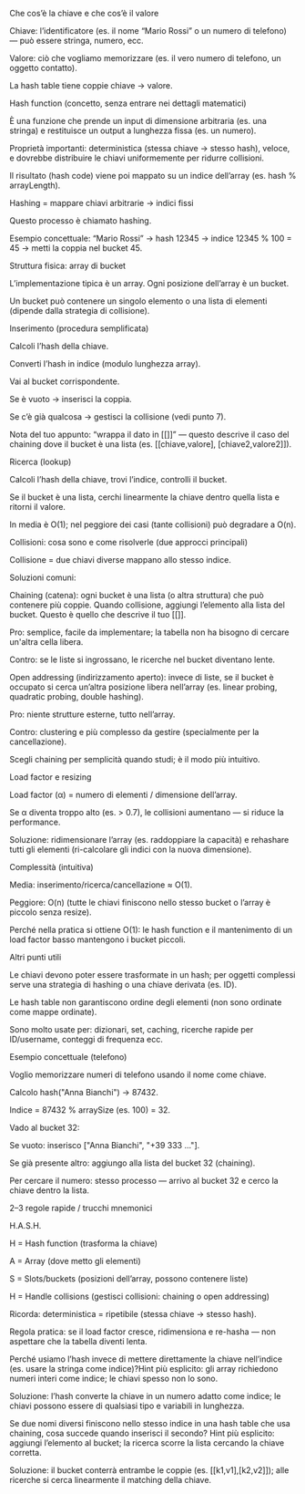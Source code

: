 Che cos’è la chiave e che cos’è il valore

Chiave: l’identificatore (es. il nome “Mario Rossi” o un numero di telefono) — può essere stringa, numero, ecc.

Valore: ciò che vogliamo memorizzare (es. il vero numero di telefono, un oggetto contatto).

La hash table tiene coppie chiave → valore.

Hash function (concetto, senza entrare nei dettagli matematici)

È una funzione che prende un input di dimensione arbitraria (es. una stringa) e restituisce un output a lunghezza fissa (es. un numero).

Proprietà importanti: deterministica (stessa chiave → stesso hash), veloce, e dovrebbe distribuire le chiavi uniformemente per ridurre collisioni.

Il risultato (hash code) viene poi mappato su un indice dell’array (es. hash % arrayLength).

Hashing = mappare chiavi arbitrarie → indici fissi

Questo processo è chiamato hashing.

Esempio concettuale: “Mario Rossi” → hash 12345 → indice 12345 % 100 = 45 → metti la coppia nel bucket 45.

Struttura fisica: array di bucket

L’implementazione tipica è un array. Ogni posizione dell’array è un bucket.

Un bucket può contenere un singolo elemento o una lista di elementi (dipende dalla strategia di collisione).

Inserimento (procedura semplificata)

Calcoli l’hash della chiave.

Converti l’hash in indice (modulo lunghezza array).

Vai al bucket corrispondente.

Se è vuoto → inserisci la coppia.

Se c’è già qualcosa → gestisci la collisione (vedi punto 7).

Nota del tuo appunto: “wrappa il dato in [[]]” — questo descrive il caso del chaining dove il bucket è una lista (es. [[chiave,valore], [chiave2,valore2]]).

Ricerca (lookup)

Calcoli l’hash della chiave, trovi l’indice, controlli il bucket.

Se il bucket è una lista, cerchi linearmente la chiave dentro quella lista e ritorni il valore.

In media è O(1); nel peggiore dei casi (tante collisioni) può degradare a O(n).

Collisioni: cosa sono e come risolverle (due approcci principali)

Collisione = due chiavi diverse mappano allo stesso indice.

Soluzioni comuni:

Chaining (catena): ogni bucket è una lista (o altra struttura) che può contenere più coppie. Quando collisione, aggiungi l’elemento alla lista del bucket. Questo è quello che descrive il tuo [[]].

Pro: semplice, facile da implementare; la tabella non ha bisogno di cercare un'altra cella libera.

Contro: se le liste si ingrossano, le ricerche nel bucket diventano lente.

Open addressing (indirizzamento aperto): invece di liste, se il bucket è occupato si cerca un’altra posizione libera nell’array (es. linear probing, quadratic probing, double hashing).

Pro: niente strutture esterne, tutto nell’array.

Contro: clustering e più complesso da gestire (specialmente per la cancellazione).

Scegli chaining per semplicità quando studi; è il modo più intuitivo.

Load factor e resizing

Load factor (α) = numero di elementi / dimensione dell’array.

Se α diventa troppo alto (es. > 0.7), le collisioni aumentano — si riduce la performance.

Soluzione: ridimensionare l’array (es. raddoppiare la capacità) e rehashare tutti gli elementi (ri-calcolare gli indici con la nuova dimensione).

Complessità (intuitiva)

Media: inserimento/ricerca/cancellazione ≈ O(1).

Peggiore: O(n) (tutte le chiavi finiscono nello stesso bucket o l’array è piccolo senza resize).

Perché nella pratica si ottiene O(1): le hash function e il mantenimento di un load factor basso mantengono i bucket piccoli.

Altri punti utili

Le chiavi devono poter essere trasformate in un hash; per oggetti complessi serve una strategia di hashing o una chiave derivata (es. ID).

Le hash table non garantiscono ordine degli elementi (non sono ordinate come mappe ordinate).

Sono molto usate per: dizionari, set, caching, ricerche rapide per ID/username, conteggi di frequenza ecc.

Esempio concettuale (telefono)

Voglio memorizzare numeri di telefono usando il nome come chiave.

Calcolo hash("Anna Bianchi") → 87432.

Indice = 87432 % arraySize (es. 100) = 32.

Vado al bucket 32:

Se vuoto: inserisco ["Anna Bianchi", "+39 333 ..."].

Se già presente altro: aggiungo alla lista del bucket 32 (chaining).

Per cercare il numero: stesso processo — arrivo al bucket 32 e cerco la chiave dentro la lista.

2–3 regole rapide / trucchi mnemonici

H.A.S.H.

H = Hash function (trasforma la chiave)

A = Array (dove metto gli elementi)

S = Slots/buckets (posizioni dell’array, possono contenere liste)

H = Handle collisions (gestisci collisioni: chaining o open addressing)

Ricorda: deterministica = ripetibile (stessa chiave → stesso hash).

Regola pratica: se il load factor cresce, ridimensiona e re-hasha — non aspettare che la tabella diventi lenta.

Perché usiamo l’hash invece di mettere direttamente la chiave nell’indice (es. usare la stringa come indice)?Hint più esplicito: gli array richiedono numeri interi come indice; le chiavi spesso non lo sono.

Soluzione: l’hash converte la chiave in un numero adatto come indice; le chiavi possono essere di qualsiasi tipo e variabili in lunghezza.

Se due nomi diversi finiscono nello stesso indice in una hash table che usa chaining, cosa succede quando inserisci il secondo?
Hint più esplicito: aggiungi l’elemento al bucket; la ricerca scorre la lista cercando la chiave corretta.

Soluzione: il bucket conterrà entrambe le coppie (es. [[k1,v1],[k2,v2]]); alle ricerche si cerca linearmente il matching della chiave.
